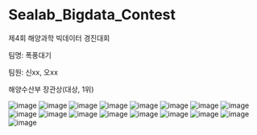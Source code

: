 # Sealab_Bigdata_Contest
제4회 해양과학 빅데이터 경진대회


팀명: 폭풍대기

팀원: 신xx, 오xx

해양수산부 장관상(대상, 1위)

![image](https://github.com/user-attachments/assets/0c997c9d-8e05-4829-a287-e258d825f5e4)
![image](https://github.com/user-attachments/assets/8a426435-dc80-4b0e-b260-a1856b79217d)
![image](https://github.com/user-attachments/assets/52bd4153-8776-4723-9233-855c89fd2be0)
![image](https://github.com/user-attachments/assets/9dc29649-dfa9-4163-88f6-9ab615a389f3)
![image](https://github.com/user-attachments/assets/11c4ec0f-9e53-4264-a369-0f0fae49583d)
![image](https://github.com/user-attachments/assets/0abbc148-207e-4629-a62b-6a823ff82ee5)
![image](https://github.com/user-attachments/assets/136a9d37-2ee0-44a5-87f1-988b69c3ef16)
![image](https://github.com/user-attachments/assets/6882c690-a95b-47d1-b58d-172e3c169f80)
![image](https://github.com/user-attachments/assets/ba0de658-4aba-4446-b40e-e9da6b75a36a)
![image](https://github.com/user-attachments/assets/ddcce100-1833-4247-b51c-e20af0507edb)
![image](https://github.com/user-attachments/assets/ca013f20-0da8-4c80-8639-e6cbed577906)
![image](https://github.com/user-attachments/assets/29a14af2-8102-479c-a0fb-c8651f76b8ae)
![image](https://github.com/user-attachments/assets/aca8d1a7-c63f-47c9-81e9-840ee3c0d7b2)
![image](https://github.com/user-attachments/assets/ad3fcbed-5899-4a49-8cd2-2fa23d286675)
![image](https://github.com/user-attachments/assets/e6cf6cc5-8ecd-47d1-9037-4ac9a1c9581b)
![image](https://github.com/user-attachments/assets/4489d5a0-ccce-4305-baab-1144d50650af)
![image](https://github.com/user-attachments/assets/b576767c-23d6-4ff8-a842-c055c9df1e2c)
